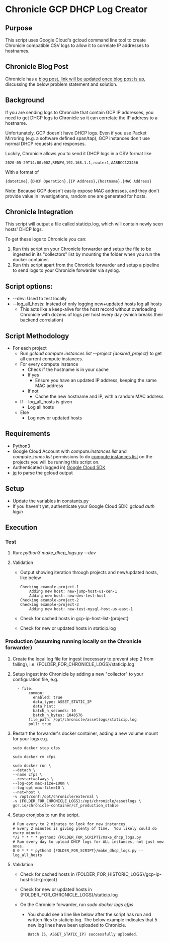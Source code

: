 # Chronicle GCP DHCP Log Creator

## Purpose
This script uses Google Cloud's gcloud command line tool to create Chronicle compatible CSV logs to allow it to correlate IP addresses to hostnames.

## Chronicle Blog Post
Chronicle has a [blog post, link will be updated once blog post is up,](https://chronicle.security/blog/) discussing the below problem statement and solution.

## Background
If you are sending logs to Chronicle that contain GCP IP addresses, you need to get DHCP logs to Chronicle so it can correlate the IP address to a hostname.  

Unfortunately, GCP doesn't have DHCP logs.  Even if you use Packet Mirroring (e.g. a software defined span/tap), GCP instances don't use normal DHCP requests and responses.

Luckily, Chronicle allows you to send it DHCP logs in a CSV format like 

```2020-05-29T14:00:00Z,RENEW,192.168.1.1,router1,AABBCC123456 ```

With a format of

```{datetime},{DHCP Operation},{IP Address},{hostname},{MAC Address}```

Note: Because GCP doesn't easily expose MAC addresses, and they don't provide value in investigations, random one are generated for hosts.

## Chronicle Integration
This script will output a file called staticip.log, which will contain newly seen hosts' DHCP logs.

To get these logs to Chronicle you can:
1. Run this script on your Chronicle forwarder and setup the file to be ingested in its "collectors" list by mounting the folder when you run the docker container.
2. Run this script apart from the Chronicle forwarder and setup a pipeline to send logs to your Chronicle forwarder via syslog.

## Script options:
* --dev:  Used to test locally
* --log_all_hosts: Instead of only logging new+updated hosts log all hosts
  * This acts like a keep-alive for the host record without overloading Chronicle with dozens of logs per host every day (which breaks their backend correlation)

## Script Methodology

- For each project
  - Run *gcloud compute instances list --project {desired_project}* to get all current compute instances.
  - For every compute instance
    - Check if the hostname is in your cache
    - If yes
      - Ensure you have an updated IP address, keeping the same MAC address
    - If not
      - Cache the new hostname and IP, with a random MAC address
  - If --log_all_hosts is given
    - Log all hosts
  - Else
    - Log new or updated hosts

## Requirements
* Python3
* Google Cloud Account with *compute.instances.list* and *compute.zones.list* permissions to do [compute instances list](https://cloud.google.com/sdk/gcloud/reference/compute/instances/list) on the projects you will be running this script on. 
* Authenticated (logged in) [Google Cloud SDK](https://cloud.google.com/sdk)
* [jq](https://stedolan.github.io/jq/download/) to parse the gcloud output

## Setup
* Update the variables in constants.py
* If you haven't yet, authenticate your Google Cloud SDK: *gcloud auth login*

## Execution

### Test

1. Run: *python3 make_dhcp_logs.py --dev*

2. Validation

   * Output showing iteration through projects and new/updated hosts, like below

     ```
     Checking example-project-1
         Adding new host: new-jump-host-us-cen-1
         Adding new host: new-dev-test-host
     Checking example-project-2
     Checking example-project-3
         Adding new host: new-test-mysql-host-us-east-1
     ```

   * Check for cached hosts in gcp-ip-host-list-{project}

   * Check for new or updated hosts in staticip.log

### Production (assuming running locally on the Chronicle forwarder)

1. Create the local log file for ingest (necessary to prevent step 2 from failing), i.e. {FOLDER_FOR_CHRONICLE_LOGS}/staticip.log

2. Setup ingest into Chronicle by adding a new "collector" to your configuration file, e.g. 

   ```
     - file:
          common:
            enabled: true
            data_type: ASSET_STATIC_IP
            data_hint:
            batch_n_seconds: 10
            batch_n_bytes: 1048576
          file_path: /opt/chronicle/assetlogs/staticip.log
          poll: true
   ```

3. Restart the forwarder's docker container, adding a new volume mount for your logs e.g.

   ```
   sudo docker stop cfps

   sudo docker rm cfps

   sudo docker run \
   --detach \
   --name cfps \
   --restart=always \
   --log-opt max-size=100m \
   --log-opt max-file=10 \
   --net=host \
   -v /opt/conf:/opt/chronicle/external \
   -v {FOLDER_FOR_CHRONICLE_LOGS}:/opt/chronicle/assetlogs \
   gcr.io/chronicle-container/cf_production_stable
   ```

4. Setup cronjobs to run the script.

   ```
   # Run every to 2 minutes to look for new instances
   # Every 2 minutes is giving plenty of time.  You likely could do every minute.
   */2 * * * * python3 {FOLDER_FOR_SCRIPT}/make_dhcp_logs.py
   # Run every day to upload DHCP logs for ALL instances, not just new ones.
   0 0 * * * python3 {FOLDER_FOR_SCRIPT}/make_dhcp_logs.py --log_all_hosts
   ```

5. Validation

   * Check for cached hosts in {FOLDER_FOR_HISTORIC_LOGS}/gcp-ip-host-list-{project}

   * Check for new or updated hosts in {FOLDER_FOR_CHRONICLE_LOGS}/staticip.log

   * On the Chronicle forwarder, run *sudo docker logs cfps*

     * You should see a line like below after the script has run and written files to staticip.log.  The below example indicates that 5 new log lines have been uploaded to Chronicle.

       ```Batch (5, ASSET_STATIC_IP) successfully uploaded.```
